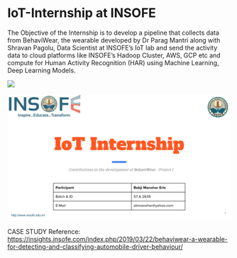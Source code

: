 # IoT-Internship at INSOFE


The Objective of the Internship is to develop a pipeline that collects data from BehaviWear, the wearable developed by Dr Parag Mantri along with Shravan Pagolu, Data Scientist at INSOFE’s IoT lab and send the activity data to cloud platforms like INSOFE’s Hadoop Cluster, AWS, GCP etc and compute for Human Activity Recognition (HAR) using Machine Learning, Deep Learning Models.


![](https://github.com/E-B-Manohar/Black-Hole-Source/blob/master/Images/References/DS/a%20general%20ml%20model.png)

![](https://github.com/E-B-Manohar/IoT-Internship/blob/master/01.png)








CASE STUDY Reference:
https://insights.insofe.com/index.php/2019/03/22/behaviwear-a-wearable-for-detecting-and-classifying-automobile-driver-behaviour/
